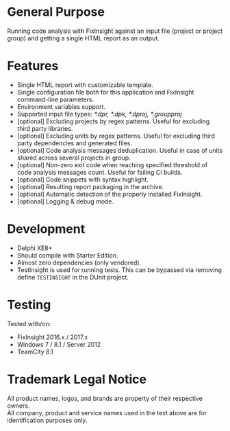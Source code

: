 # General Purpose
Running code analysis with FixInsight against an input file (project or project group) and getting a single HTML report as an output.

# Features
- Single HTML report with customizable template.
- Single configuration file both for this application and FixInsight command-line parameters.
- Environment variables support.
- Supported input file types: _*.dpr, *.dpk, *.dproj, *.groupproj_
- [optional] Excluding projects by regex patterns. Useful for excluding third party libraries.
- [optional] Excluding units by regex patterns. Useful for excluding third party dependencies and generated files.
- [optional] Code analysis messages deduplication. Useful in case of units shared across several projects in group.
- [optional] Non-zero exit code when reaching specified threshold of code analysis messages count. Useful for failing CI builds.
- [optional] Code snippets with syntax highlight.
- [optional] Resulting report packaging in the archive.
- [optional] Automatic detection of the properly installed FixInsight.
- [optional] Logging & debug mode.

# Development

- Delphi XE8+
- Should compile with Starter Edition.
- Almost zero dependencies (only vendored).
- TestInsight is used for running tests. This can be bypassed via removing define `TESTINSIGHT` in the DUnit project.

# Testing

Tested with/on:
- FixInsight 2016.x / 2017.x
- Windows 7 / 8.1 / Server 2012
- TeamCity 8.1

# Trademark Legal Notice
All product names, logos, and brands are property of their respective owners.   
All company, product and service names used in the text above are for identification purposes only.
